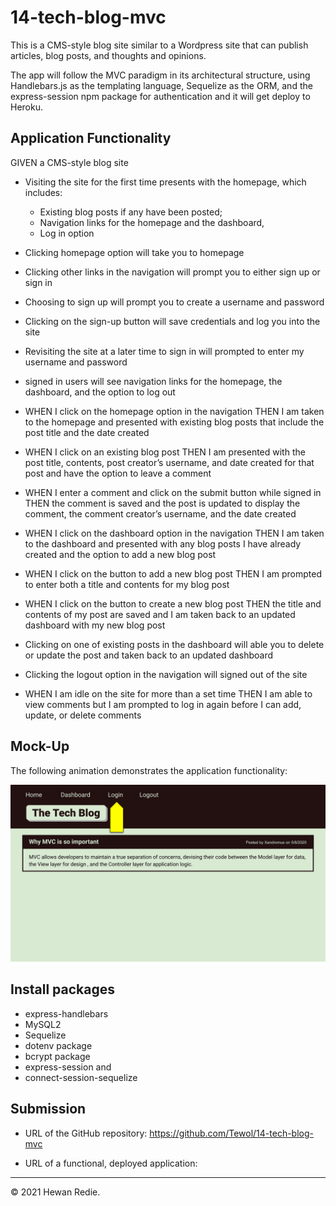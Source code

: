 # 14-tech-blog-mvc


This is a CMS-style blog site similar to a Wordpress site that can publish articles, blog posts, and thoughts and opinions.

The app will follow the MVC paradigm in its architectural structure, using Handlebars.js as the templating language, Sequelize as the ORM, and the express-session npm package for authentication and it will get deploy to Heroku. 


## Application Functionality

GIVEN a CMS-style blog site

* Visiting the site for the first time presents with the homepage, which includes:
    * Existing blog posts if any have been posted; 
    * Navigation links for the homepage and the dashboard,  
    * Log in option

* Clicking homepage option will take you to homepage

* Clicking other links in the navigation will prompt you to either sign up or sign in

* Choosing to sign up will prompt you to create a username and password

* Clicking on the sign-up button will save credentials and log you into the site

* Revisiting the site at a later time to sign in will prompted to enter my username and password

* signed in users will see navigation links for the homepage, the dashboard, and the option to log out

* WHEN I click on the homepage option in the navigation
THEN I am taken to the homepage and presented with existing blog posts that include the post title and the date created

* WHEN I click on an existing blog post
THEN I am presented with the post title, contents, post creator’s username, and date created for that post and have the option to leave a comment

* WHEN I enter a comment and click on the submit button while signed in
THEN the comment is saved and the post is updated to display the comment, the comment creator’s username, and the date created

* WHEN I click on the dashboard option in the navigation
THEN I am taken to the dashboard and presented with any blog posts I have already created and the option to add a new blog post

* WHEN I click on the button to add a new blog post
THEN I am prompted to enter both a title and contents for my blog post

* WHEN I click on the button to create a new blog post
THEN the title and contents of my post are saved and I am taken back to an updated dashboard with my new blog post

* Clicking on one of existing posts in the dashboard
will able you to delete or update the post and taken back to an updated dashboard

* Clicking the logout option in the navigation will signed out of the site

* WHEN I am idle on the site for more than a set time
THEN I am able to view comments but I am prompted to log in again before I can add, update, or delete comments


## Mock-Up

The following animation demonstrates the application functionality:

![Animation cycles through signing into the app, clicking on buttons, and updating blog posts.](./utils/14-mvc-homework-demo-01.gif) 

## Install packages

* express-handlebars
* MySQL2
* Sequelize
* dotenv package
* bcrypt package
* express-session and 
* connect-session-sequelize


## Submission

* URL of the GitHub repository: https://github.com/Tewol/14-tech-blog-mvc

* URL of a functional, deployed application: 

---
© 2021 Hewan Redie.
